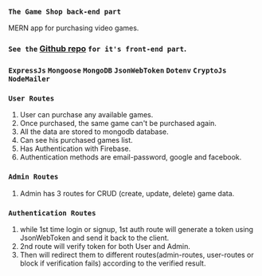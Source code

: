 ### `The Game Shop back-end part`
MERN app for purchasing video games.

### `See the` [Github repo](https://github.com/UpekkaChakma/the-game-shop-client) `for it's front-end part`.

### `ExpressJs` `Mongoose` `MongoDB` `JsonWebToken` `Dotenv` `CryptoJs` `NodeMailer`

### `User Routes`
1. User can purchase any available games.
2. Once purchased, the same game can't be purchased again.
3. All the data are stored to mongodb database.
4. Can see his purchased games list.
5. Has Authentication with Firebase.
6. Authentication methods are email-password, google and facebook. 

### `Admin Routes`
1. Admin has 3 routes for CRUD (create, update, delete) game data.

### `Authentication Routes`
1. while 1st time login or signup, 1st auth route will generate a token using JsonWebToken and send it back to the client.
2. 2nd route will verify token for both User and Admin.
3. Then will redirect them to different routes(admin-routes, user-routes or block if verification fails) according to the verified result.
